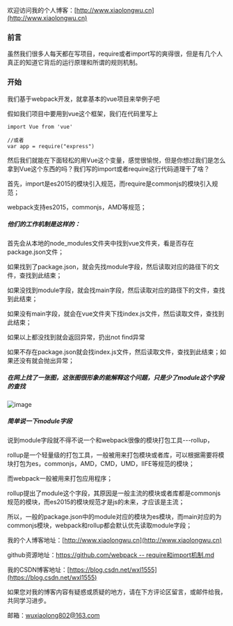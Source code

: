 欢迎访问我的个人博客：[http://www.xiaolongwu.cn](http://www.xiaolongwu.cn)
### 前言
虽然我们很多人每天都在写项目，require或者import写的爽得很，但是有几个人真正的知道它背后的运行原理和所谓的规则机制。

### 开始
我们基于webpack开发，就拿基本的vue项目来举例子吧

假如我们项目中要用到vue这个框架，我们在代码里写上

```
import Vue from 'vue'

//或者
var app = require("express")
```

然后我们就能在下面轻松的用Vue这个变量，感觉很愉悦，但是你想过我们是怎么拿到Vue这个东西的吗？我们写的import或者require这行代码道理干了啥？

首先，import是es2015的模块引入规范，而require是commonjs的模块引入规范；

webpack支持es2015，commonjs，AMD等规范；

##### 他们的工作机制是这样的：

首先会从本地的node_modules文件夹中找到vue文件夹，看是否存在package.json文件；

如果找到了package.json，就会先找module字段，然后读取对应的路径下的文件，查找到此结束；

如果没找到module字段，就会找main字段，然后读取对应的路径下的文件，查找到此结束；

如果没有main字段，就会在vue文件夹下找index.js文件，然后读取文件，查找到此结束；

如果以上都没找到就会返回异常，扔出not find异常

如果不存在package.json就会找index.js文件，然后读取文件，查找到此结束；如果还没有就会抛出异常；

##### 在网上找了一张图，这张图很形象的能解释这个问题，只是少了module这个字段的查找

![image](http://olv6wm3nj.bkt.clouddn.com/18-8-13/71790366.jpg)

##### 简单说一下module字段

说到module字段就不得不说一个和webpack很像的模块打包工具---rollup，

rollup是一个轻量级的打包工具，一般被用来打包模块或者库，可以根据需要将模块打包为es，commonjs，AMD，CMD，UMD，IIFE等规范的模块；

而webpack一般被用来打包应用程序；

rollup提出了module这个字段，其原因是一般主流的模块或者库都是commonjs规范的模块，而es2015的模块规范才是js的未来，才应该是主流；

所以，一般的package.json中的module对应的模块为es模块，而main对应的为commonjs模块，webpack和rollup都会默认优先读取module字段；




我的个人博客地址：[http://www.xiaolongwu.cn](http://www.xiaolongwu.cn)

github资源地址：[https://github.com/webpack -- require和import机制.md]()

我的CSDN博客地址：[https://blog.csdn.net/wxl1555](https://blog.csdn.net/wxl1555)

如果您对我的博客内容有疑惑或质疑的地方，请在下方评论区留言，或邮件给我，共同学习进步。

邮箱：wuxiaolong802@163.com